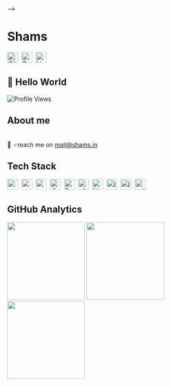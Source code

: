<!-- ### Shams 👋

![GitHub stats](https://github-readme-stats.vercel.app/api?username=shams-in&show_icons=true&count_private=true&hide=contribs&theme=vue-dark)

<!-- [My Internet Speed](https://shams.in/internetspeed) -->

<!-- - 🌱 I’m currently learning github -->

<!--
**shams-in/shams-in** is a ✨ _special_ ✨ repository because its `README.md` (this file) appears on your GitHub profile. 

Here are some ideas to get you started:

- 🔭 I’m currently working on ...
- 🌱 I’m currently learning ...
- 👯 I’m looking to collaborate on ...
- 🤔 I’m looking for help with ...
- 💬 Ask me about ...
- 📫 How to reach me: ...
- 😄 Pronouns: ...
- ⚡ Fun fact: ...
--> -->


# Shams
<a href="https://www.github.com/shams-in" target="_blank"><img src="https://img.shields.io/badge/GitHub-100000?style=flat&logo=github&logoColor=white" alt="GitHub Badge" height="25"></a>&nbsp;
<a href="mailto:mail@shams.in" target="_blank"><img src="https://img.shields.io/badge/Gmail-D14836?style=flat&logo=gmail&logoColor=white" alt="Gmail Badge" height="25"></a>&nbsp;
<a href="https://www.linkedin.com/in/shams-in" target="_blank"><img src="https://img.shields.io/badge/LinkedIn-0077B5?style=flat&logo=linkedin&logoColor=white" alt="LinkedIn Badge" height="25"></a>&nbsp;

## 👋 Hello World

![Profile Views](https://komarev.com/ghpvc/?username=shams-in&theme=default&color=brightgreen&style=flat-square&label=Profile+Views)

## About me
<br/>💁&nbsp;♂️reach me on [mail@shams.in](mailto:mail@shams.in)

## Tech Stack
<img src="https://img.shields.io/badge/Android-05122A?style=flat&logo=android" alt="android Badge" height="25">&nbsp;
<img src="https://img.shields.io/badge/Canva-05122A?style=flat&logo=canva" alt="canva Badge" height="25">&nbsp;
<img src="https://img.shields.io/badge/Css3-05122A?style=flat&logo=css3" alt="css3 Badge" height="25">&nbsp;
<img src="https://img.shields.io/badge/Django-05122A?style=flat&logo=django" alt="django Badge" height="25">&nbsp;
<img src="https://img.shields.io/badge/Flask-05122A?style=flat&logo=flask" alt="flask Badge" height="25">&nbsp;
<img src="https://img.shields.io/badge/Git-05122A?style=flat&logo=git" alt="git Badge" height="25">&nbsp;
<img src="https://img.shields.io/badge/Html5-05122A?style=flat&logo=html5" alt="html5 Badge" height="25">&nbsp;
<img src="https://img.shields.io/badge/Java-05122A?style=flat&logo=java" alt="java Badge" height="25">&nbsp;
<img src="https://img.shields.io/badge/Javascript-05122A?style=flat&logo=javascript" alt="javascript Badge" height="25">&nbsp;
<img src="https://img.shields.io/badge/Python-05122A?style=flat&logo=python" alt="python Badge" height="25">&nbsp;

## GitHub Analytics
<div>
<img height="180em" src="https://github-readme-stats.vercel.app/api?username=shams-in&theme=tokyonight&show_icons=true&count_private=true">
<img height="180em" src="https://github-readme-stats.vercel.app/api/top-langs/?username=shams-in&theme=tokyonight&layout=compact&langs_count=5">
<img height="180em" src="https://github-readme-streak-stats.herokuapp.com/?user=shams-in&theme=tokyonight">
</div>
